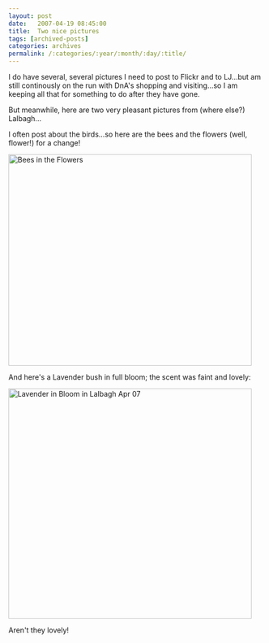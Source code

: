 ```yaml
---
layout: post
date:	2007-04-19 08:45:00
title:  Two nice pictures
tags: [archived-posts]
categories: archives
permalink: /:categories/:year/:month/:day/:title/
---
```

I do have several, several pictures I need to post to Flickr and to LJ...but am still continously on the run with DnA's shopping and visiting...so I am keeping all that for something to do after they have gone.

But meanwhile, here are two very pleasant pictures from (where else?) Lalbagh...

I often post about the birds...so here are the bees and the flowers (well, flower!) for a change!

<a href="http://www.flickr.com/photos/7794196@N04/464275180/" title="Photo Sharing"><img src="http://farm1.static.flickr.com/174/464275180_c9315b4a8f_o.jpg" width="480" height="416" alt="Bees in the Flowers" /></a>

And here's a Lavender bush in full bloom; the scent was faint and lovely:

<a href="http://www.flickr.com/photos/7794196@N04/464273841/" title="Photo Sharing"><img src="http://farm1.static.flickr.com/199/464273841_03401464de_o.jpg" width="480" height="453" alt="Lavender in Bloom in Lalbagh Apr 07" /></a>

Aren't they lovely!
